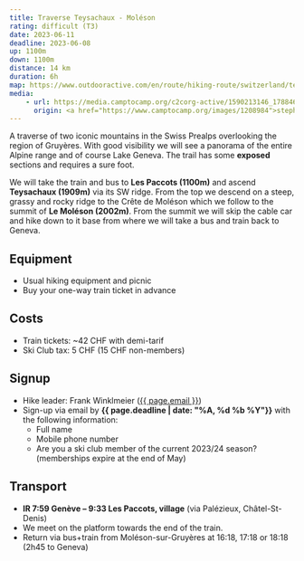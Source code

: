 ```yaml
---
title: Traverse Teysachaux - Moléson
rating: difficult (T3)
date: 2023-06-11
deadline: 2023-06-08
up: 1100m
down: 1100m
distance: 14 km
duration: 6h
map: https://www.outdooractive.com/en/route/hiking-route/switzerland/teysachaux-moleson/259721860/?share=%7Ezvzhadxz%244ossv9mj#dm=1
media:
    - url: https://media.camptocamp.org/c2corg-active/1590213146_1788468089.jpg
      origin: <a href="https://www.camptocamp.org/images/1208984">stephanie78</a> (CC by-nc-nd)
---
```


A traverse of two iconic mountains in the Swiss Prealps overlooking the region of Gruyères.
With good visibility we will see a panorama of the entire Alpine range and of course Lake Geneva.
The trail has some **exposed** sections and requires a sure foot.

We will take the train and bus to **Les Paccots (1100m)** and ascend **Teysachaux (1909m)** via its
SW ridge. From the top we descend on a steep, grassy and rocky ridge to the Crête de Moléson which
we follow to the summit of **Le Moléson (2002m)**. From the summit we will skip the cable car
and hike down to it base from where we will take a bus and train back to Geneva.

## <i class="bi bi-card-checklist"></i>Equipment
- Usual hiking equipment and picnic
- Buy your one-way train ticket in advance

## <i class="bi bi-piggy-bank"></i>Costs
- Train tickets: ~42 CHF with demi-tarif
- Ski Club tax: 5 CHF (15 CHF non-members)

## <i class="bi bi-envelope-at"></i>Signup
- Hike leader: Frank Winklmeier (<a href="mailto:{{ page.email }}?subject=SCIG {{page.title}}">{{ page.email }}</a>)
- Sign-up via email by **{{ page.deadline | date: "%A, %d %b %Y"}}** with the following information:
  - Full name
  - Mobile phone number
  - Are you a ski club member of the current 2023/24 season? (memberships expire at the end of May)

## <i class="bi bi-train-front"></i>Transport
- **IR 7:59 Genève – 9:33 Les Paccots, village** (via Palézieux, Châtel-St-Denis)
- We meet on the platform towards the end of the train.
- Return via bus+train from Moléson-sur-Gruyères at 16:18, 17:18 or 18:18 (2h45 to Geneva)
